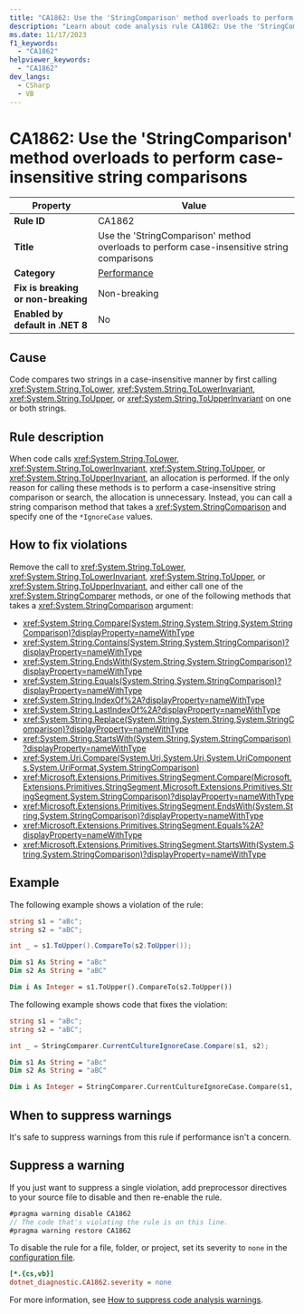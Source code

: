 ```yaml
---
title: "CA1862: Use the 'StringComparison' method overloads to perform case-insensitive string comparisons"
description: "Learn about code analysis rule CA1862: Use the 'StringComparison' method overloads to perform case-insensitive string comparisons"
ms.date: 11/17/2023
f1_keywords:
  - "CA1862"
helpviewer_keywords:
  - "CA1862"
dev_langs:
  - CSharp
  - VB
---
```


# CA1862: Use the 'StringComparison' method overloads to perform case-insensitive string comparisons

| Property                            | Value                                  |
|-------------------------------------|----------------------------------------|
| **Rule ID**                         | CA1862                                 |
| **Title**                           | Use the 'StringComparison' method overloads to perform case-insensitive string comparisons |
| **Category**                        | [Performance](performance-warnings.md) |
| **Fix is breaking or non-breaking** | Non-breaking                           |
| **Enabled by default in .NET 8**    | No                                     |

## Cause

Code compares two strings in a case-insensitive manner by first calling <xref:System.String.ToLower>, <xref:System.String.ToLowerInvariant>, <xref:System.String.ToUpper>, or <xref:System.String.ToUpperInvariant> on one or both strings.

## Rule description

When code calls <xref:System.String.ToLower>, <xref:System.String.ToLowerInvariant>, <xref:System.String.ToUpper>, or <xref:System.String.ToUpperInvariant>, an allocation is performed. If the only reason for calling these methods is to perform a case-insensitive string comparison or search, the allocation is unnecessary. Instead, you can call a string comparison method that takes a <xref:System.StringComparison> and specify one of the `*IgnoreCase` values.

## How to fix violations

Remove the call to <xref:System.String.ToLower>, <xref:System.String.ToLowerInvariant>, <xref:System.String.ToUpper>, or <xref:System.String.ToUpperInvariant>, and either call one of the <xref:System.StringComparer> methods, or one of the following methods that takes a <xref:System.StringComparison> argument:

- <xref:System.String.Compare(System.String,System.String,System.StringComparison)?displayProperty=nameWithType>
- <xref:System.String.Contains(System.String,System.StringComparison)?displayProperty=nameWithType>
- <xref:System.String.EndsWith(System.String,System.StringComparison)?displayProperty=nameWithType>
- <xref:System.String.Equals(System.String,System.StringComparison)?displayProperty=nameWithType>
- <xref:System.String.IndexOf%2A?displayProperty=nameWithType>
- <xref:System.String.LastIndexOf%2A?displayProperty=nameWithType>
- <xref:System.String.Replace(System.String,System.String,System.StringComparison)?displayProperty=nameWithType>
- <xref:System.String.StartsWith(System.String,System.StringComparison)?displayProperty=nameWithType>
- <xref:System.Uri.Compare(System.Uri,System.Uri,System.UriComponents,System.UriFormat,System.StringComparison)>
- <xref:Microsoft.Extensions.Primitives.StringSegment.Compare(Microsoft.Extensions.Primitives.StringSegment,Microsoft.Extensions.Primitives.StringSegment,System.StringComparison)?displayProperty=nameWithType>
- <xref:Microsoft.Extensions.Primitives.StringSegment.EndsWith(System.String,System.StringComparison)?displayProperty=nameWithType>
- <xref:Microsoft.Extensions.Primitives.StringSegment.Equals%2A?displayProperty=nameWithType>
- <xref:Microsoft.Extensions.Primitives.StringSegment.StartsWith(System.String,System.StringComparison)?displayProperty=nameWithType>

## Example

The following example shows a violation of the rule:

```csharp
string s1 = "aBc";
string s2 = "aBC";

int _ = s1.ToUpper().CompareTo(s2.ToUpper());
```

```vb
Dim s1 As String = "aBc"
Dim s2 As String = "aBC"

Dim i As Integer = s1.ToUpper().CompareTo(s2.ToUpper())
```

The following example shows code that fixes the violation:

```csharp
string s1 = "aBc";
string s2 = "aBC";

int _ = StringComparer.CurrentCultureIgnoreCase.Compare(s1, s2);
```

```vb
Dim s1 As String = "aBc"
Dim s2 As String = "aBC"

Dim i As Integer = StringComparer.CurrentCultureIgnoreCase.Compare(s1, s2)
```

## When to suppress warnings

It's safe to suppress warnings from this rule if performance isn't a concern.

## Suppress a warning

If you just want to suppress a single violation, add preprocessor directives to your source file to disable and then re-enable the rule.

```csharp
#pragma warning disable CA1862
// The code that's violating the rule is on this line.
#pragma warning restore CA1862
```

To disable the rule for a file, folder, or project, set its severity to `none` in the [configuration file](../configuration-files.md).

```ini
[*.{cs,vb}]
dotnet_diagnostic.CA1862.severity = none
```

For more information, see [How to suppress code analysis warnings](../suppress-warnings.md).
